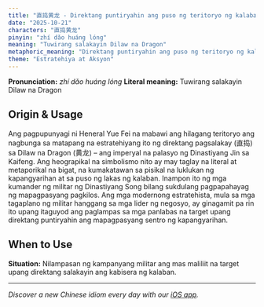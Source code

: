 ```yaml
---
title: "直捣黄龙 - Direktang puntiryahin ang puso ng teritoryo ng kalaban"
date: "2025-10-21"
characters: "直捣黄龙"
pinyin: "zhí dǎo huáng lóng"
meaning: "Tuwirang salakayin Dilaw na Dragon"
metaphoric_meaning: "Direktang puntiryahin ang puso ng teritoryo ng kalaban"
theme: "Estratehiya at Aksyon"
---
```


**Pronunciation:** *zhí dǎo huáng lóng*
**Literal meaning:** Tuwirang salakayin Dilaw na Dragon

## Origin & Usage

Ang pagpupunyagi ni Heneral Yue Fei na mabawi ang hilagang teritoryo ang nagbunga sa matapang na estratehiyang ito ng direktang pagsalakay (直捣) sa Dilaw na Dragon (黄龙) – ang imperyal na palasyo ng Dinastiyang Jin sa Kaifeng. Ang heograpikal na simbolismo nito ay may taglay na literal at metaporikal na bigat, na kumakatawan sa pisikal na luklukan ng kapangyarihan at sa puso ng lakas ng kalaban. Inampon ito ng mga kumander ng militar ng Dinastiyang Song bilang sukdulang pagpapahayag ng mapagpasyang pagkilos. Ang mga modernong estratehista, mula sa mga tagaplano ng militar hanggang sa mga lider ng negosyo, ay ginagamit pa rin ito upang itaguyod ang paglampas sa mga panlabas na target upang direktang puntiryahin ang mapagpasyang sentro ng kapangyarihan.

## When to Use

**Situation:** Nilampasan ng kampanyang militar ang mas maliliit na target upang direktang salakayin ang kabisera ng kalaban.

---

*Discover a new Chinese idiom every day with our [iOS app](https://apps.apple.com/us/app/daily-chinese-idioms/id6740611324).*
